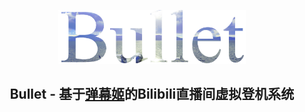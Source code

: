 
<p align="center"><img src="https://github.com/JetMake/bullet/blob/54a3a15c1bc164f962937f8e5c46d0e7bf4bd673/assets/bullet.png" alt="bullet" width="300"/></p>
<h2 align="center">Bullet - 基于<a href="https://github.com/copyliu/bililive_dm/">弹幕姬</a>的Bilibili直播间虚拟登机系统</h2>
